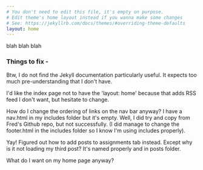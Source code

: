 ```yaml
---
# You don't need to edit this file, it's empty on purpose.
# Edit theme's home layout instead if you wanna make some changes
# See: https://jekyllrb.com/docs/themes/#overriding-theme-defaults
layout: home
---
```

blah blah blah

### Things to fix -

Btw, I do not find the Jekyll documentation particularly useful. It expects too much pre-understanding that I don't have.

I'd like the index page not to have the 'layout: home' because that adds RSS feed I don't want, but hesitate to change.

How do I change the ordering of links on the nav bar anyway? I have a nav.html in my includes folder but it's empty. Well, I did try and copy from Fred's Github repo, but not successfully. (I did manage to change the footer.html in the includes folder so I know I'm using includes properly).

Yay! Figured out how to add posts to assignments tab instead. Except why is it not loading my third post? It's named properly and in posts folder.

What do I want on my home page anyway?
